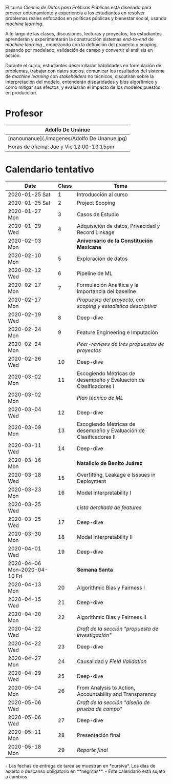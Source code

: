 El curso *Ciencia de Datos para Políticas Públicas* está diseñado para proveer entrenamiento y experiencia a los estudiantes en resolver problemas reales enfocados en políticas públicas y bienestar social, usando *machine learning*.

A lo largo de las clases, discusiones, lecturas y proyectos, los estudiantes aprenderán y experimentarán la construcción sistemas *end-to-end* de *machine learning* , empezando con la definición del proyecto y *scoping*, pasando por modelado, validación de campo y convertir el análisis en acción.

Durante el curso, estudiantes desarrollarán habilidades en formulación de problemas, trabajar con datos sucios, comunicar los resultados del sistema de *machine learning* con *stakeholders* no técnicos, discutirán sobre la interpretación del modelo, entenderán disparidades y *bias* algorítmico y como mitigar sus efectos, y evaluarán el impacto de los modelos puestos en producción.


# Profesor

| Adolfo De Unánue                              |
|--------------------------------------------- |
| [nanounanue](./imagenes/Adolfo De Unanue.jpg) |
| Horas de oficina: Jue y Vie 12:00-13:15pm     |


# Calendario tentativo

| Date                                 | Class | Tema                                                               |
|------------------------------------ |----- |------------------------------------------------------------------ |
| 2020-01-25 Sat                       | 1     | Introducción al curso                                              |
| 2020-01-25 Sat                       | 2     | Project Scoping                                                    |
| 2020-01-27 Mon                       | 3     | Casos de Estudio                                                   |
| 2020-01-29 Wed                       | 4     | Adquisición de datos, Privacidad y Record Linkage                  |
| 2020-02-03 Mon                       |       | **Aniversario de la Constitución Mexicana**                        |
| 2020-02-10 Mon                       | 5     | Exploración de datos                                               |
| 2020-02-12 Wed                       | 6     | Pipeline de ML                                                     |
| 2020-02-17 Mon                       | 7     | Formulación Analítica y la importancia del baseline                |
| 2020-02-17 Mon                       |       | *Propuesta del proyecto, con scoping y estadística descriptiva*    |
| 2020-02-19 Wed                       | 8     | Deep-dive                                                          |
| 2020-02-24 Mon                       | 9     | Feature Engineering e Imputación                                   |
| 2020-02-24 Mon                       |       | *Peer-reviews de tres propuestas de proyectos*                     |
| 2020-02-26 Wed                       | 10    | Deep-dive                                                          |
| 2020-03-02 Mon                       | 11    | Escogiendo Métricas de desempeño y Evaluación de Clasificadores I  |
| 2020-03-02 Mon                       |       | *Plan técnico de ML*                                               |
| 2020-03-04 Wed                       | 12    | Deep-dive                                                          |
| 2020-03-09 Mon                       | 13    | Escogiendo Métricas de desempeño y Evaluación de Clasificadores II |
| 2020-03-11 Wed                       | 14    | Deep-dive                                                          |
| 2020-03-16 Mon                       |       | **Natalicio de Benito Juárez**                                     |
| 2020-03-18 Wed                       | 15    | Overfitting, Leakage e Isssues in Deployment                       |
| 2020-03-23 Mon                       | 16    | Model Interpretability I                                           |
| 2020-03-25 Wed                       |       | *Lista detallada de features*                                      |
| 2020-03-25 Wed                       | 17    | Deep-dive                                                          |
| 2020-03-30 Mon                       | 18    | Model Interpretability II                                          |
| 2020-04-01 Wed                       | 19    | Deep-dive                                                          |
| 2020-04-06 Mon&#x2013;2020-04-10 Fri |       | **Semana Santa**                                                   |
| 2020-04-13 Mon                       | 20    | Algorithmic Bias y Fairness I                                      |
| 2020-04-15 Wed                       | 21    | Deep-dive                                                          |
| 2020-04-20 Mon                       | 22    | Algorithmic Bias y Fairness II                                     |
| 2020-04-22 Wed                       |       | *Draft de la sección "propuesta de investigación"*                 |
| 2020-04-22 Wed                       | 23    | Deep-dive                                                          |
| 2020-04-27 Mon                       | 24    | Causalidad y *Field Validation*                                    |
| 2020-04-29 Wed                       | 25    | Deep-dive                                                          |
| 2020-05-04 Mon                       | 26    | From Analysis to Action, Accountability and Transparency           |
| 2020-05-06 Wed                       |       | *Draft de la sección "diseño de prueba de campo"*                  |
| 2020-05-06 Wed                       | 27    | Deep-dive                                                          |
| 2020-05-11 Mon                       | 28    | Presentación final                                                 |
| 2020-05-18 Mon                       | 29    | *Reporte final*                                                    |

<div class="mdframed">
-   Las fechas de entrega de tarea se muestran en *cursiva*. Los días de asueto o descanso obligatorio en **negritas**.
-   Este calendario está sujeto a cambios

</div>
